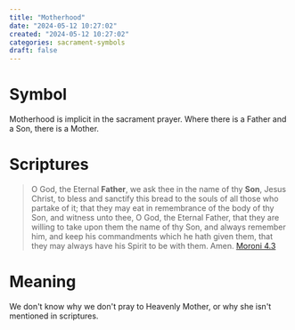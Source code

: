 ```yaml
---
title: "Motherhood"
date: "2024-05-12 10:27:02"  
created: "2024-05-12 10:27:02"
categories: sacrament-symbols  
draft: false
---
```

# Symbol

Motherhood is implicit in the sacrament prayer. Where there is a Father and a Son, there is a Mother. 

# Scriptures

> O God, the Eternal **Father**, we ask thee in the name of thy **Son**, Jesus Christ, to bless and sanctify this bread to the souls of all those who partake of it; that they may eat in remembrance of the body of thy Son, and witness unto thee, O God, the Eternal Father, that they are willing to take upon them the name of thy Son, and always remember him, and keep his commandments which he hath given them, that they may always have his Spirit to be with them. Amen.
> [Moroni 4.3](../scriptures/moroni-4.3)


# Meaning

We don't know why we don't pray to Heavenly Mother, or why she isn't mentioned in scriptures. 
